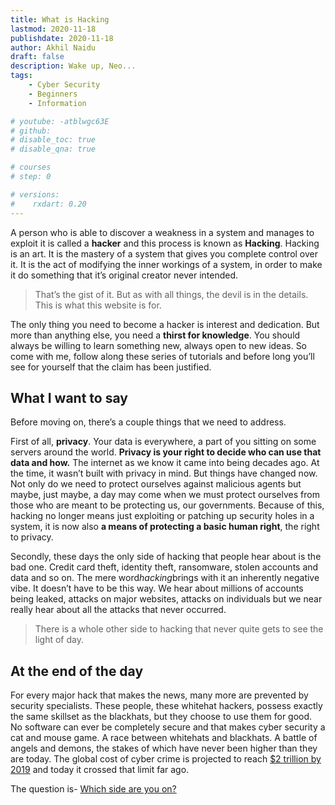 ```yaml
---
title: What is Hacking
lastmod: 2020-11-18
publishdate: 2020-11-18
author: Akhil Naidu
draft: false
description: Wake up, Neo...
tags: 
    - Cyber Security
    - Beginners
    - Information

# youtube: -atblwgc63E
# github: 
# disable_toc: true
# disable_qna: true

# courses
# step: 0

# versions:
#    rxdart: 0.20
---
```


A person who is able to discover a weakness in a system and manages to exploit it is called a **hacker** and this process is known as **Hacking**. Hacking is an art. It is the mastery of a system that gives you complete control over it. It is the act of modifying the inner workings of a system, in order to make it do something that it’s original creator never intended.

> That’s the gist of it. But as with all things, the devil is in the details. This is what this website is for.

The only thing you need to become a hacker is interest and dedication. But more than anything else, you need a **thirst for knowledge**. You should always be willing to learn something new, always open to new ideas. So come with me, follow along these series of tutorials and before long you’ll see for yourself that the claim has been justified.

## What I want to say

Before moving on, there’s a couple things that we need to address.

First of all, **privacy**. Your data is everywhere, a part of you sitting on some servers around the world. **Privacy is your right to decide who can use that data and how.** The internet as we know it came into being decades ago. At the time, it wasn’t built with privacy in mind. But things have changed now. Not only do we need to protect ourselves against malicious agents but maybe, just maybe, a day may come when we must protect ourselves from those who are meant to be protecting us, our governments. Because of this, hacking no longer means just exploiting or patching up security holes in a system, it is now also **a means of protecting a basic human right**, the right to privacy.

Secondly, these days the only side of hacking that people hear about is the bad one. Credit card theft, identity theft, ransomware, stolen accounts and data and so on. The mere word*hacking*brings with it an inherently negative vibe. It doesn’t have to be this way. We hear about millions of accounts being leaked, attacks on major websites, attacks on individuals but we near really hear about all the attacks that never occurred. 

> There is a whole other side to hacking that never quite gets to see the light of day.

## At the end of the day

For every major hack that makes the news, many more are prevented by security specialists. These people, these whitehat hackers, possess exactly the same skillset as the blackhats, but they choose to use them for good. No software can ever be completely secure and that makes cyber security a cat and mouse game. A race between whitehats and blackhats. A battle of angels and demons, the stakes of which have never been higher than they are today. The global cost of cyber crime is projected to reach [$2 trillion by 2019](http://www.forbes.com/sites/stevemorgan/2016/01/17/cyber-crime-costs-projected-to-reach-2-trillion-by-2019/#44daa5ac3bb0) and today it crossed that limit far ago.

The question is- [Which side are you on?](https://leewardslope.com/types-of-hackers)
